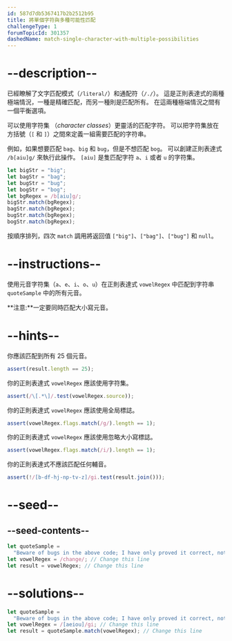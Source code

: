 ```yaml
---
id: 587d7db5367417b2b2512b95
title: 將單個字符與多種可能性匹配
challengeType: 1
forumTopicId: 301357
dashedName: match-single-character-with-multiple-possibilities
---
```


# --description--

已經瞭解了文字匹配模式（`/literal/`）和通配符（`/./`）。 這是正則表達式的兩種極端情況，一種是精確匹配，而另一種則是匹配所有。 在這兩種極端情況之間有一個平衡選項。

可以使用字符集 （<dfn>character classes</dfn>）更靈活的匹配字符。 可以把字符集放在方括號（`[` 和 `]`）之間來定義一組需要匹配的字符串。

例如，如果想要匹配 `bag`、`big` 和 `bug`，但是不想匹配 `bog`。 可以創建正則表達式 `/b[aiu]g/` 來執行此操作。 `[aiu]` 是隻匹配字符 `a`、`i` 或者 `u` 的字符集。

```js
let bigStr = "big";
let bagStr = "bag";
let bugStr = "bug";
let bogStr = "bog";
let bgRegex = /b[aiu]g/;
bigStr.match(bgRegex);
bagStr.match(bgRegex);
bugStr.match(bgRegex);
bogStr.match(bgRegex);
```

按順序排列，四次 `match` 調用將返回值 `["big"]`、`["bag"]`、`["bug"]` 和 `null`。

# --instructions--

使用元音字符集（`a`、`e`、`i`、`o`、`u`）在正則表達式 `vowelRegex` 中匹配到字符串 `quoteSample` 中的所有元音。

**注意:**一定要同時匹配大小寫元音。

# --hints--

你應該匹配到所有 25 個元音。

```js
assert(result.length == 25);
```

你的正則表達式 `vowelRegex` 應該使用字符集。

```js
assert(/\[.*\]/.test(vowelRegex.source));
```

你的正則表達式 `vowelRegex` 應該使用全局標誌。

```js
assert(vowelRegex.flags.match(/g/).length == 1);
```

你的正則表達式 `vowelRegex` 應該使用忽略大小寫標誌。

```js
assert(vowelRegex.flags.match(/i/).length == 1);
```

你的正則表達式不應該匹配任何輔音。

```js
assert(!/[b-df-hj-np-tv-z]/gi.test(result.join()));
```

# --seed--

## --seed-contents--

```js
let quoteSample =
  "Beware of bugs in the above code; I have only proved it correct, not tried it.";
let vowelRegex = /change/; // Change this line
let result = vowelRegex; // Change this line
```

# --solutions--

```js
let quoteSample =
  "Beware of bugs in the above code; I have only proved it correct, not tried it.";
let vowelRegex = /[aeiou]/gi; // Change this line
let result = quoteSample.match(vowelRegex); // Change this line
```
